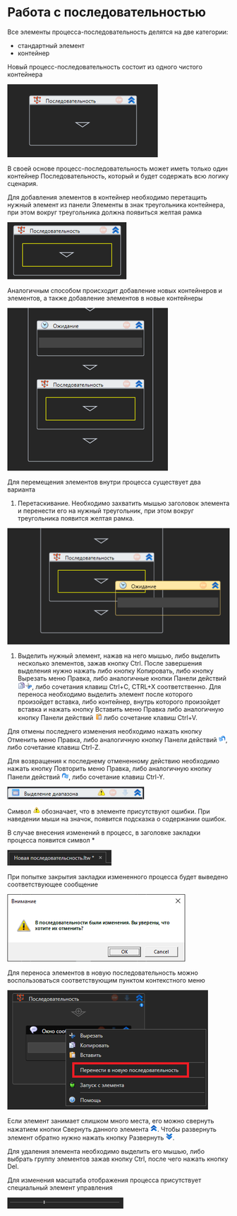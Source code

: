 # Работа с последовательностью

Все элементы процесса-последовательность делятся на две категории:

* стандартный элемент
* контейнер

Новый процесс-последовательность состоит из одного чистого контейнера

![](<../../.gitbook/assets/0 (174).png>)

В своей основе процесс-последовательность может иметь только один контейнер Последовательность, который и будет содержать всю логику сценария.

Для добавления элементов в контейнер необходимо перетащить нужный элемент из панели Элементы в знак треугольника контейнера, при этом вокруг треугольника должна появиться желтая рамка

![](<../../.gitbook/assets/1 (132).png>)

Аналогичным способом происходит добавление новых контейнеров и элементов, а также добавление элементов в новые контейнеры

![](<../../.gitbook/assets/2 (13).png>)

Для перемещения элементов внутри процесса существует два варианта

1. Перетаскивание. Необходимо захватить мышью заголовок элемента и перенести его на нужный треугольник, при этом вокруг треугольника появится желтая рамка.

![](<../../.gitbook/assets/3 (5).png>)

1. Выделить нужный элемент, нажав на него мышью, либо выделить несколько элементов, зажав кнопку Ctrl. После завершения выделения нужно нажать либо кнопку Копировать, либо кнопку Вырезать меню Правка, либо аналогичные кнопки Панели действий ![](../../.gitbook/assets/btnCopy.png)![](<../../.gitbook/assets/5 (2).png>), либо сочетания клавиш Ctrl+C, CTRL+X соответственно. Для переноса необходимо выделить элемент после которого произойдет вставка, либо контейнер, внутрь которого произойдет вставка и нажать кнопку Вставить меню Правка либо аналогичную кнопку Панели действий ![](<../../.gitbook/assets/6 (3).png>) либо сочетание клавиш Ctrl+V.

Для отмены последнего изменения необходимо нажать кнопку Отменить меню Правка, либо аналогичную кнопку Панели действий ![](<../../.gitbook/assets/7 (3).png>), либо сочетание клавиш Ctrl-Z.

Для возвращения к последнему отмененному действию необходимо нажать кнопку Повторить меню Правка, либо аналогичную кнопку Панели действий ![](<../../.gitbook/assets/8 (1).png>), либо сочетание клавиш Ctrl-Y.

![](<../../.gitbook/assets/001 (21).png>)

Символ ![](../../.gitbook/assets/error.png) обозначает, что в элементе присутствуют ошибки. При наведении мыши на значок, появится подсказка о содержании ошибок.

В случае внесения изменений в процесс, в заголовке закладки процесса появится символ \*

![](<../../.gitbook/assets/9 (1).png>)

При попытке закрытия закладки измененного процесса будет выведено соответствующее сообщение

![](<../../.gitbook/assets/10 (3).png>)

Для переноса элементов в новую последовательность можно воспользоваться соответствующим пунктом контекстного меню

![](<../../.gitbook/assets/image (599).png>)

Если элемент занимает слишком много места, его можно свернуть нажатием кнопки Свернуть данного элемента ![](<../../.gitbook/assets/11 (3).png>). Чтобы развернуть элемент обратно нужно нажать кнопку Развернуть ![](<../../.gitbook/assets/12 (2) (1).png>).

Для удаления элемента необходимо выделить его мышью, либо выбрать группу элементов зажав кнопку Ctrl, после чего нажать кнопку Del.

Для изменения масштаба отображения процесса присутствует специальный элемент управления

![](../../.gitbook/assets/13.png)
